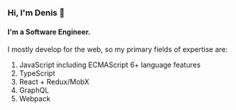 ### Hi, I'm Denis 👋
#### I'm a Software Engineer.
I mostly develop for the web, so my primary fields of expertise are:
1. JavaScript including ECMAScript 6+ language features
2. TypeScript
3. React + Redux/MobX
4. GraphQL
5. Webpack
